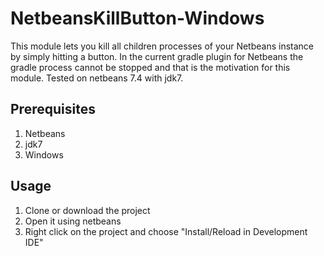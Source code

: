 NetbeansKillButton-Windows
========================
This module lets you kill all children processes of your Netbeans instance by simply hitting a button.
In the current gradle plugin for Netbeans the gradle process cannot be stopped and that is the motivation for this module.
Tested on netbeans 7.4 with jdk7.

## Prerequisites
1. Netbeans
2. jdk7
3. Windows

## Usage
1. Clone or download the project
2. Open it using netbeans
3. Right click on the project and choose "Install/Reload in Development IDE"

